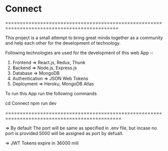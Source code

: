 # Connect
=============================================================================================


This project is a small attempt to bring great minds together as a community and help each other for the development of technology.

Following technologies are used for the development of this web App -:

1. Frontend 		=> 	React.js, Redux, Thunk
2. Backend 		=> 	Node.js, Express.js
3. Database 		=> 	MongoDB
4. Authentication 	=>	JSON Web Tokens
5. Deployment 		=> 	Heroku, MongoDB Atlas

To run this App run the following commands

cd Connect
npm run dev

==============================================================================================

=> By default The port will be same as specified in .env file, but incase no port is provided 5000 will be assigned as port by defualt.

=> JWT Tokens expire in 36000 mili
